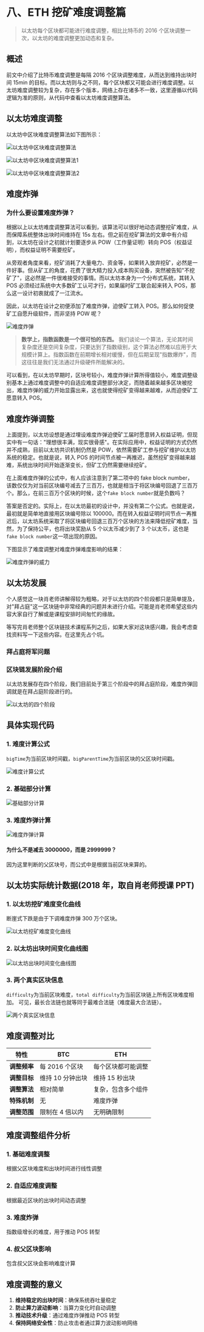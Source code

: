 # 八、ETH 挖矿难度调整篇

> 以太坊每个区块都可能进行难度调整，相比比特币的 2016 个区块调整一次，以太坊的难度调整更加动态和复杂。

## 概述

前文中介绍了比特币难度调整是每隔 2016 个区块调整难度，从而达到维持出块时间 15min 的目标。而以太坊则与之不同，每个区块都又可能会进行难度调整。以太坊难度调整较为复杂，存在多个版本，网络上存在诸多不一致，这里遵循以代码逻辑为准的原则，从代码中查看以太坊难度调整算法。

## 以太坊难度调整

以太坊中区块难度调整算法如下图所示：

![以太坊中区块难度调整算法](images/img_30.png)

![以太坊中区块难度调整算法1](images/img_31.png)

![以太坊中区块难度调整算法2](images/img_32.png)

## 难度炸弹

### 为什么要设置难度炸弹？

根据以上以太坊难度调整算法可以看到，该算法可以很好地动态调整挖矿难度，从而保障系统整体出块时间维持在 15s 左右。但之前在挖矿算法的文章中有介绍到，以太坊在设计之初就计划要逐步从 POW（工作量证明）转向 POS（权益证明），而权益证明不需要挖矿。

从旁观者角度来看，挖矿消耗了大量电力、资金等，如果转入放弃挖矿，必然是一件好事。但从矿工的角度，花费了很大精力投入成本购买设备，突然被告知"不挖矿了"，这必然是一件很难接受的事情。而以太坊本身为一个分布式系统，其转入 POS 必须经过系统中大多数矿工认可才行，如果届时矿工联合起来转入 POS，那么这一设计初衷就成了一江流水。

因此，以太坊在设计之初便添加了难度炸弹，迫使矿工转入 POS。那么如何促使矿工自愿升级软件，而非坚持 POW 呢？

![难度炸弹](images/img_33.png)

> **数学上，指数函数是一个很可怕的东西。** 我们谈论一个算法，无论其时间复杂度还是空间复杂度，只要达到了指数级别，这个算法必然难以应用于大规模计算上。指数函数在前期增长相对缓慢，但在后期呈现"指数爆炸"，而这往往是我们无法通过升级硬件所能解决的。

可以看到，在以太坊早期时，区块号较小，难度炸弹计算所得值较小，难度调整级别基本上通过难度调整中的自适应难度调整部分决定，而随着越来越多区块被挖出，难度炸弹的威力开始显露出来，这也就使得挖矿变得越来越难，从而迫使矿工愿意转入 POS。

## 难度炸弹调整

上面提到，以太坊设想是通过埋设难度炸弹迫使矿工届时愿意转入权益证明，但现实中有一句话："理想很丰满，现实很骨感"。在实际应用中，权益证明的方式仍然并不成熟，目前以太坊共识机制仍然是 POW，依然需要矿工参与挖矿维护以太坊系统的稳定。也就是说，转入 POS 的时间节点被一再推迟，虽然挖矿变得越来越难，系统出块时间开始逐渐变长，但矿工仍然需要继续挖矿。

在上面难度炸弹的公式中，有人应该注意到了第二项中的 fake block number，该数仅仅为对当前区块编号减去了三百万，也就是相当于将区块编号回退了三百万个。那么，在前三百万个区块的时候，这个`fake block number`就是负数吗？

答案是否定的。实际上，在以太坊最初的设计中，并没有第二个公式。也就是说，最初就是简单地直接用区块编号除以 100000。而在转入权益证明时间节点一再推迟后，以太坊系统采取了将区块编号回退三百万个区块的方法来降低挖矿难度，当然，为了保持公平，也将出块奖励从 5 个以太币减少到了 3 个以太币，这也是`fake block number`这一项出现的原因。

下图显示了难度调整对难度炸弹难度影响的结果：

![难度炸弹的威力](images/img_34.png)

## 以太坊发展

个人感觉这一块肖老师讲解得较为粗略，对于以太坊的四个阶段都只是简单提及，对"拜占庭"这一区块链中非常经典的问题并未进行介绍。可能是肖老师希望这些内容大家自行了解或是课程安排时间匆忙的缘故。

等写完肖老师整个区块链技术课程系列之后，如果大家对这块感兴趣，我会考虑查找资料写一下这些内容。在这里先占个坑。

### 拜占庭将军问题

### 区块链发展阶段介绍

以太坊发展存在四个阶段，我们目前处于第三个阶段中的拜占庭阶段，难度炸弹回调就是在拜占庭阶段进行的。

![以太坊的四个阶段](images/img_35.png)

## 具体实现代码

### 1. 难度计算公式

`bigTime`为当前区块时间戳，`bigParentTime`为当前区块的父区块时间戳。

![难度计算公式](images/img_36.png)

### 2. 基础部分计算

![基础部分计算](images/img_37.png)

### 3. 难度炸弹计算

![难度炸弹计算](images/img_38.png)

#### 为什么不是减去 3000000，而是 2999999？

因为这里判断的父区块号，而公式中是根据当前区块来算的。

## 以太坊实际统计数据(2018 年，取自肖老师授课 PPT)

### 1. 以太坊挖矿难度变化曲线

断崖式下跌是由于下调难度炸弹 300 万个区块。

![以太坊挖矿难度变化曲线](images/img_39.png)

### 2. 以太坊出块时间变化曲线图

![以太坊出块时间变化曲线图](images/img_40.png)

### 3. 两个真实区块信息

`difficulty`为当前区块难度，`total difficulty`为当前区块链上所有区块难度相加。
可见，最长合法链也就等同于最难合法链（难度最大合法链）。

![两个真实区块信息](images/img_41.png)

## 难度调整对比

| 特性         | BTC              | ETH                |
| ------------ | ---------------- | ------------------ |
| **调整频率** | 每 2016 个区块   | 每个区块都可能调整 |
| **调整目标** | 维持 10 分钟出块 | 维持 15 秒出块     |
| **调整算法** | 相对简单         | 复杂，包含多个组件 |
| **特殊机制** | 无               | 难度炸弹           |
| **调整范围** | 限制在 4 倍以内  | 无明确限制         |

## 难度调整组件分析

### 1. 基础难度调整

根据父区块难度和出块时间进行线性调整

### 2. 自适应难度调整

根据最近区块的出块时间动态调整

### 3. 难度炸弹

指数级增长的难度，用于推动 POS 转型

### 4. 叔父区块影响

包含叔父区块会影响难度计算

## 难度调整的意义

1. **维持稳定的出块时间**：确保系统吞吐量稳定
2. **防止算力波动影响**：当算力变化时自动调整
3. **推动技术升级**：通过难度炸弹推动 POS 转型
4. **保持网络安全性**：防止攻击者通过算力波动影响网络
